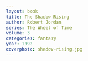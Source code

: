 ```yaml
---
layout: book
title: The Shadow Rising
author: Robert Jordan
series: The Wheel of Time
volume: 3
categories: fantasy
year: 1992
coverphoto: shadow-rising.jpg
---
```


